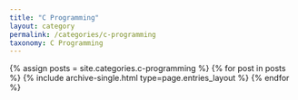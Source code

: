 ```yaml
---
title: "C Programming"
layout: category
permalink: /categories/c-programming
taxonomy: C Programming
---
```


{% assign posts = site.categories.c-programming %}
{% for post in posts %} {% include archive-single.html type=page.entries_layout %} {% endfor %}